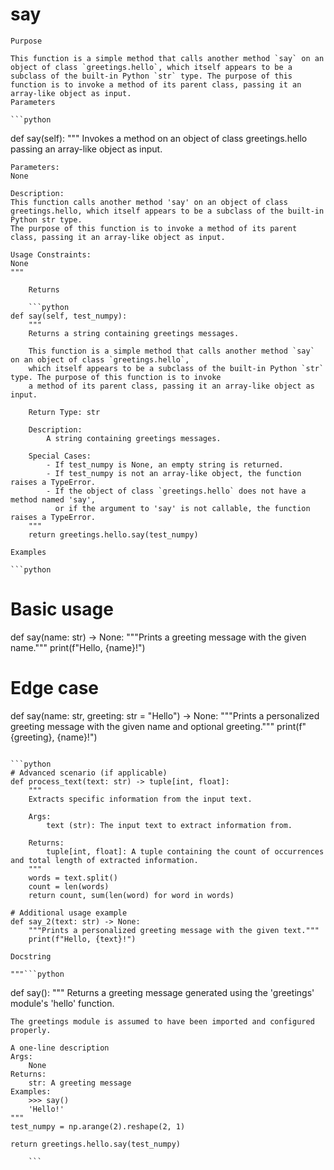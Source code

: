 # say

    Purpose

    This function is a simple method that calls another method `say` on an object of class `greetings.hello`, which itself appears to be a subclass of the built-in Python `str` type. The purpose of this function is to invoke a method of its parent class, passing it an array-like object as input.
    Parameters

    ```python
def say(self):
    """
    Invokes a method on an object of class greetings.hello passing an array-like object as input.

    Parameters:
    None

    Description:
    This function calls another method 'say' on an object of class greetings.hello, which itself appears to be a subclass of the built-in Python str type.
    The purpose of this function is to invoke a method of its parent class, passing it an array-like object as input.

    Usage Constraints:
    None
    """
```
    Returns

    ```python
def say(self, test_numpy):
    """
    Returns a string containing greetings messages.

    This function is a simple method that calls another method `say` on an object of class `greetings.hello`, 
    which itself appears to be a subclass of the built-in Python `str` type. The purpose of this function is to invoke 
    a method of its parent class, passing it an array-like object as input.

    Return Type: str

    Description:
        A string containing greetings messages.

    Special Cases:
        - If test_numpy is None, an empty string is returned.
        - If test_numpy is not an array-like object, the function raises a TypeError.
        - If the object of class `greetings.hello` does not have a method named 'say', 
          or if the argument to 'say' is not callable, the function raises a TypeError.
    """
    return greetings.hello.say(test_numpy)
```
    Examples

    ```python
# Basic usage
def say(name: str) -> None:
    """Prints a greeting message with the given name."""
    print(f"Hello, {name}!")

# Edge case
def say(name: str, greeting: str = "Hello") -> None:
    """Prints a personalized greeting message with the given name and optional greeting."""
    print(f"{greeting}, {name}!")
```

```python
# Advanced scenario (if applicable)
def process_text(text: str) -> tuple[int, float]:
    """
    Extracts specific information from the input text.

    Args:
        text (str): The input text to extract information from.

    Returns:
        tuple[int, float]: A tuple containing the count of occurrences and total length of extracted information.
    """
    words = text.split()
    count = len(words)
    return count, sum(len(word) for word in words)

# Additional usage example
def say_2(text: str) -> None:
    """Prints a personalized greeting message with the given text."""
    print(f"Hello, {text}!")
```
    Docstring

    """```python
def say():
    """
    Returns a greeting message generated using the 'greetings' module's 'hello' function.

    The greetings module is assumed to have been imported and configured properly.

    A one-line description
    Args:
        None
    Returns:
        str: A greeting message
    Examples:
        >>> say()
        'Hello!'
    """
    test_numpy = np.arange(2).reshape(2, 1)

    return greetings.hello.say(test_numpy)
```"""
    ```